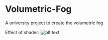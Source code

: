 # Volumetric-Fog
A university project to create the volumetric fog

Effect of shader:
![alt text](https://https://github.com/neon1400/Volumetric-Fog/blob/master/image.png)
